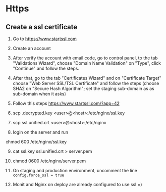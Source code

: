 # Https

## Create a ssl certificate

1. Go to https://www.startssl.com

2. Create an account

3. After verify the account with email code, go to control panel, to the tab "Validations Wizard", choose "Domain Name Validation" on "Type", click "Continue" and follow the steps.

4. After that, go to the tab "Certificates Wizard" and on "Certificate Target" choose "Web Server SSL/TSL Certificate" and follow the steps (choose SHA2 on "Secure Hash Algorithm"; set the staging sub-domain as as sub-domain when it asks)

5. Follow this steps https://www.startssl.com/?app=42

6. scp <project>.decrypted.key \<user>@\<host>:/etc/nginx/ssl.key

7. scp ssl.unified.crt \<user>@\<host>:/etc/nginx

8. login on the server and run

  chmod 600 /etc/nginx/ssl.key

9. cat ssl.key ssl.unified.crt > server.pem

10. chmod 0600 /etc/nginx/server.pem

11. On staging and production environment, uncomment the line `config.force_ssl = true`

12. Monit and Nginx on deploy are already configured to use ssl =)